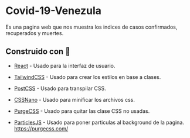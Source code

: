 # Covid-19-Venezula

Es una pagina web que nos muestra los indices de casos confirmados, recuperados y muertes.

## Construido con 🔨

- [React](https://es.reactjs.org/) - Usado para la interfaz de usuario.

- [TailwindCSS](https://tailwindcss.com/) - Usado para crear los estilos en base a clases.

- [PostCSS](https://postcss.org/) - Usado para transpilar CSS.

- [CSSNano](https://cssnano.co/) - Usado para minificar los archivos css.

- [PurgeCSS](https://purgecss.com/) - Usado para quitar las clase CSS no usadas.

- [ParticlesJS](https://vincentgarreau.com/particles.js/) - Usado para poner particulas al background de la pagina.
https://purgecss.com/

